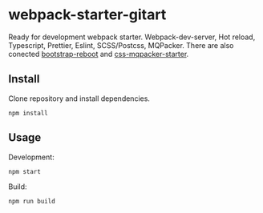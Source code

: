 # webpack-starter-gitart

Ready for development webpack starter. Webpack-dev-server, Hot reload, Typescript, Prettier, Eslint, SCSS/Postcss, MQPacker.
There are also conected [bootstrap-reboot](https://www.npmjs.com/package/bootstrap-reboot)
and [css-mqpacker-starter](https://www.npmjs.com/package/css-mqpacker-starter).

## Install

Clone repository and install dependencies.

```shell script
npm install
```

## Usage

Development:

```shell script
npm start
```

Build:

```shell script
npm run build
```
